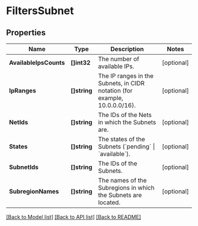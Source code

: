 # FiltersSubnet

## Properties

Name | Type | Description | Notes
------------ | ------------- | ------------- | -------------
**AvailableIpsCounts** | **[]int32** | The number of available IPs. | [optional] 
**IpRanges** | **[]string** | The IP ranges in the Subnets, in CIDR notation (for example, 10.0.0.0/16). | [optional] 
**NetIds** | **[]string** | The IDs of the Nets in which the Subnets are. | [optional] 
**States** | **[]string** | The states of the Subnets (&#x60;pending&#x60; \\| &#x60;available&#x60;). | [optional] 
**SubnetIds** | **[]string** | The IDs of the Subnets. | [optional] 
**SubregionNames** | **[]string** | The names of the Subregions in which the Subnets are located. | [optional] 

[[Back to Model list]](../README.md#documentation-for-models) [[Back to API list]](../README.md#documentation-for-api-endpoints) [[Back to README]](../README.md)


